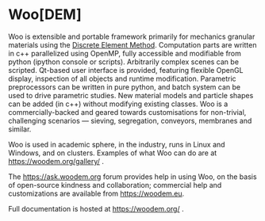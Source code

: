 Woo[DEM]
============

Woo is extensible and portable framework primarily for mechanics granular materials using the [Discrete Element Method](https://en.wikipedia.org/wiki/Discrete_element_method). Computation parts are written in c++ parallelized using OpenMP, fully accessible and modifiable from python (ipython console or scripts). Arbitrarily complex scenes can be scripted. Qt-based user interface is provided, featuring flexible OpenGL display, inspection of all objects and runtime modification. Parametric preprocessors can be written in pure python, and batch system can be used to drive parametric studies. New material models and particle shapes can be added (in c++) without modifying existing classes. Woo is a commercially-backed and geared towards customisations for non-trivial, challenging scenarios — sieving, segregation, conveyors, membranes and similar.

Woo is used in academic sphere, in the industry, runs in Linux and Windows, and on clusters. Examples of what Woo can do are at https://woodem.org/gallery/ .

The https://ask.woodem.org forum provides help in using Woo, on the basis of open-source kindness and collaboration; commercial help and customizations are available from https://woodem.eu.

Full documentation is hosted at https://woodem.org/ .
